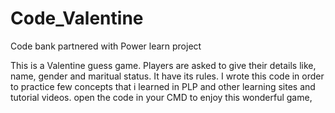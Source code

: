 # Code_Valentine
Code bank partnered with Power learn project

This is a Valentine guess game. Players are asked to give their details like, name, gender and maritual status.
It have its rules. I wrote this code in order to practice few concepts that i learned in PLP and other learning sites and tutorial videos.
open the code in your CMD to enjoy this wonderful game,

